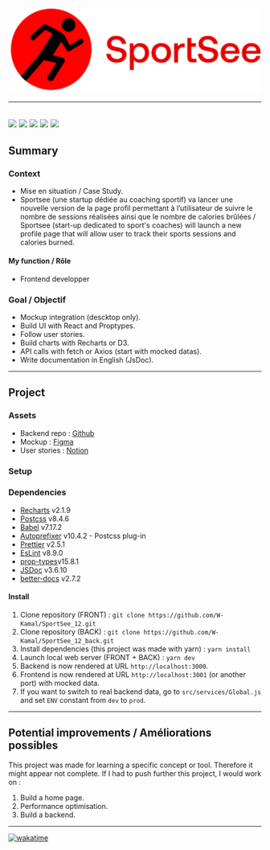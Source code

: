 <p align="center">
  <img src="/src/assets/img/logo.svg" width="500px"alt="Sublime's custom image"/>
</p>

---
[![](https://img.shields.io/badge/Vite-646CFF?style=flat-square&logo=vite&labelColor=fff&logoColor=FFD62E)](https://vitejs.dev/guide/)
[![](https://img.shields.io/badge/JavaScript-F7DF1E?style=flat-square&labelColor=fff&logo=javascript&logoColor=F7DF1E)](https://developer.mozilla.org/fr/docs/Web/JavaScript)
[![](https://img.shields.io/badge/React-61DAFB?style=flat-square&labelColor=fff&logo=react&logoColor=61DAFB)](https://beta.reactjs.org/)
[![](https://img.shields.io/badge/React_Router-CA4245?style=flat-square&labelColor=fff&logo=react-router&logoColor=CA4245)](https://reactrouter.com/en/main)
[![](https://img.shields.io/badge/Styled_components-DB7093?style=flat-square&labelColor=fff&logo=styled-components&logoColor=DB7093)](https://styled-components.com/docs)
---

## Summary
### Context
- Mise en situation / Case Study.
- Sportsee (une startup dédiée au coaching sportif) va lancer une nouvelle version de la page profil permettant à l’utilisateur de suivre le nombre de sessions réalisées ainsi que le nombre de calories brûlées / Sportsee (start-up dedicated to sport's coaches) will launch a new profile page that will allow user to track their sports sessions and calories burned.
#### My function / Rôle
- Frontend developper
### Goal / Objectif
- Mockup integration (descktop only).
- Build UI with React and Proptypes.
- Follow user stories.
- Build charts with Recharts or D3.
- API calls with fetch or Axios (start with mocked datas).
- Write documentation in English (JsDoc).

---
## Project
### Assets
- Backend repo : [Github](https://github.com/OpenClassrooms-Student-Center/P9-front-end-dashboard)
- Mockup : [Figma](https://www.figma.com/file/BMomGVZqLZb811mDMShpLu/UI-design-Sportify-FR?node-id=0%3A1)
- User stories : [Notion](https://www.notion.so/openclassrooms/Copy-of-Dev4U-projet-Learn-Home-6686aa4b5f44417881a4884c9af5669e)

### Setup
### Dependencies
- [Recharts](https://recharts.org/en-US/) v2.1.9
- [Postcss](https://postcss.org/) v8.4.6
- [Babel](https://babeljs.io/docs/en/) v7.17.2
- [Autoprefixer](https://github.com/postcss/autoprefixer#browsers) v10.4.2 - Postcss plug-in
- [Prettier](https://prettier.io/) v2.5.1
- [EsLint](https://eslint.org/) v8.9.0
- [prop-types](https://www.npmjs.com/package/prop-types)v15.8.1
- [JSDoc](https://jsdoc.app/) v3.6.10
- [better-docs](https://github.com/SoftwareBrothers/better-docs) v2.7.2
#### Install
1. Clone repository (FRONT) : `git clone https://github.com/W-Kamal/SportSee_12.git`
2. Clone repository (BACK) : `git clone https://github.com/W-Kamal/SportSee_12_back.git`
3. Install dependencies (this project was made with yarn) : `yarn install`
4. Launch local web server (FRONT + BACK) : `yarn dev`
5. Backend is now rendered at URL `http://localhost:3000`.
6. Frontend is now rendered at URL `http://localhost:3001` (or another port) with mocked data.
7. If you want to switch to real backend data, go to `src/services/Global.js` and set `ENV` constant from `dev` to `prod`.
---
## Potential improvements / Améliorations possibles
This project was made for learning a specific concept or tool. Therefore it might appear not complete.
If I had to push further this project, I would work on :
1. Build a home page.
2. Performance optimisation.
3. Build a backend.

---
[![wakatime](https://wakatime.com/badge/user/e9b04158-0482-414a-b06c-6cc1f928b1c7/project/5be95b50-9fbf-4ee0-8b11-21bd44757db9.svg)](https://wakatime.com/badge/user/e9b04158-0482-414a-b06c-6cc1f928b1c7/project/5be95b50-9fbf-4ee0-8b11-21bd44757db9)
